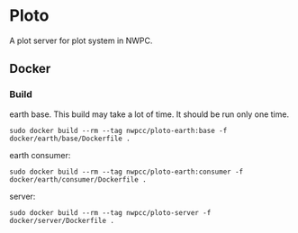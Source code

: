 # Ploto

A plot server for plot system in NWPC.

## Docker

### Build

earth base. This build may take a lot of time. It should be run only one time.

```
sudo docker build --rm --tag nwpcc/ploto-earth:base -f docker/earth/base/Dockerfile .
```

earth consumer:

```
sudo docker build --rm --tag nwpcc/ploto-earth:consumer -f docker/earth/consumer/Dockerfile .
```

server:

```
sudo docker build --rm --tag nwpcc/ploto-server -f docker/server/Dockerfile .
```